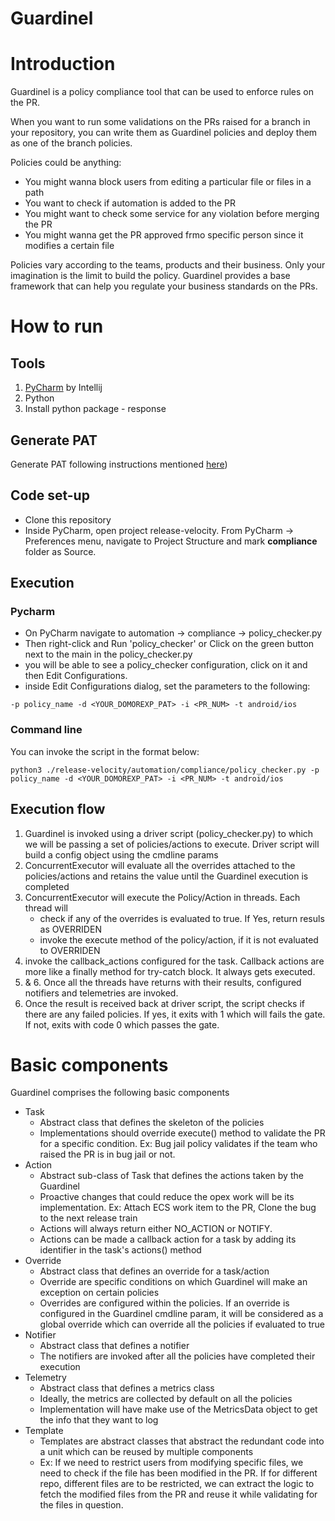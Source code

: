# Guardinel

# Introduction
Guardinel is a policy compliance tool that can be used to enforce rules on the PR.

When you want to run some validations on the PRs raised for a branch in your repository, you can write them as Guardinel policies and deploy them as one of the branch policies.

Policies could be anything:
- You might wanna block users from editing a particular file or files in a path
- You want to check if automation is added to the PR
- You might want to check some service for any violation before merging the PR
- You might wanna get the PR approved frmo specific person since it modifies a certain file

Policies vary according to the teams, products and their business. Only your imagination is the limit to build the policy. 
Guardinel provides a base framework that can help you regulate your business standards on the PRs.

# How to run
## Tools
 1. [PyCharm](https://www.jetbrains.com/pycharm/download/#section=mac) by Intellij
 2. Python
 3. Install python package - response 

## Generate PAT
Generate PAT following instructions mentioned [here](https://docs.microsoft.com/en-us/azure/devops/organizations/accounts/use-personal-access-tokens-to-authenticate?view=azure-devops&tabs=preview-page))

## Code set-up

- Clone this repository
- Inside PyCharm, open project release-velocity. From PyCharm -> Preferences menu, navigate to Project Structure and mark **compliance** folder as Source.

## Execution 

### Pycharm
- On PyCharm navigate to automation -> compliance -> policy_checker.py
- Then right-click and Run 'policy_checker' or Click on the green button next to the main in the policy_checker.py
- you will be able to see a policy_checker configuration, click on it and then Edit Configurations.    
- inside Edit Configurations dialog, set the parameters to the following:
``` 
-p policy_name -d <YOUR_DOMOREXP_PAT> -i <PR_NUM> -t android/ios
```

### Command line
You can invoke the script in the format below:
```
python3 ./release-velocity/automation/compliance/policy_checker.py -p policy_name -d <YOUR_DOMOREXP_PAT> -i <PR_NUM> -t android/ios
```

## Execution flow
1. Guardinel is invoked using a driver script (policy_checker.py) to which we will be passing a set of policies/actions to execute. Driver script will build a config object using the cmdline params
2. ConcurrentExecutor will evaluate all the overrides attached to the policies/actions and retains the value until the Guardinel execution is completed
3. ConcurrentExecutor will execute the Policy/Action in threads. Each thread will 
     - check if any of the overrides is evaluated to true. If Yes, return resuls as OVERRIDEN
     - invoke the execute method of the policy/action, if it is not evaluated to OVERRIDEN
4. invoke the callback_actions configured for the task. Callback actions are more like a finally method for try-catch block. It always gets executed.
5. & 6. Once all the threads have returns with their results, configured notifiers and telemetries are invoked.
7. Once the result is received back at driver script, the script checks if there are any failed policies. If yes, it exits with 1 which will fails the gate. If not, exits with code 0 which passes the gate.

# Basic components
Guardinel comprises the following basic components
- Task
    - Abstract class that defines the skeleton of the policies
    - Implementations should override execute() method to validate the PR for a specific condition. Ex: Bug jail policy validates if the team who raised the PR is in bug jail or not.
- Action
    - Abstract sub-class of Task that defines the actions taken by the Guardinel
    - Proactive changes that could reduce the opex work will be its implementation. Ex: Attach ECS work item to the PR, Clone the bug to the next release train
    - Actions will always return either NO_ACTION or NOTIFY.
    - Actions can be made a callback action for a task by adding its identifier in the task's actions() method
- Override
    - Abstract class that defines an override for a task/action 
    - Override are specific conditions on which Guardinel will make an exception on certain policies
    - Overrides are configured within the policies. If an override is configured in the Guardinel cmdline param, it will be considered as a global override which can override all the policies if evaluated to true
- Notifier
    - Abstract class that defines a notifier
    - The notifiers are invoked after all the policies have completed their execution
- Telemetry
    - Abstract class that defines a metrics class
    - Ideally, the metrics are collected by default on all the policies
    - Implementation will have make use of the MetricsData object to get the info that they want to log
- Template
    - Templates are abstract classes that abstract the redundant code into a unit which can be reused by multiple components
    - Ex: If we need to restrict users from modifying specific files, we need to check if the file has been modified in the PR. If for different repo, different files are to be restricted, we can extract the logic to fetch the modified files from the PR and reuse it while validating for the files in question. 

